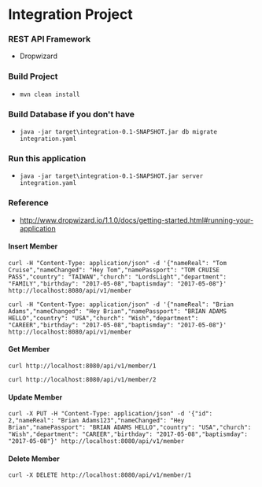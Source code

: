 # Integration Project

### REST API Framework
* Dropwizard

### Build Project

* `mvn clean install`

### Build Database if you don't have

* `java -jar target\integration-0.1-SNAPSHOT.jar db migrate integration.yaml`

### Run this application

* `java -jar target\integration-0.1-SNAPSHOT.jar server integration.yaml`

### Reference
* http://www.dropwizard.io/1.1.0/docs/getting-started.html#running-your-application

#### Insert Member

`curl -H "Content-Type: application/json" -d '{"nameReal": "Tom Cruise","nameChanged": "Hey Tom","namePassport": "TOM CRUISE PASS","country": "TAIWAN","church": "LordsLight","department": "FAMILY","birthday": "2017-05-08","baptismday": "2017-05-08"}' http://localhost:8080/api/v1/member`

`curl -H "Content-Type: application/json" -d '{"nameReal": "Brian Adams","nameChanged": "Hey Brian","namePassport": "BRIAN ADAMS HELLO","country": "USA","church": "Wish","department": "CAREER","birthday": "2017-05-08","baptismday": "2017-05-08"}' http://localhost:8080/api/v1/member`

#### Get Member

`curl http://localhost:8080/api/v1/member/1`

`curl http://localhost:8080/api/v1/member/2`

#### Update Member

`curl -X PUT -H "Content-Type: application/json" -d '{"id": 2,"nameReal": "Brian Adams123","nameChanged": "Hey Brian","namePassport": "BRIAN ADAMS HELLO","country": "USA","church": "Wish","department": "CAREER","birthday": "2017-05-08","baptismday": "2017-05-08"}' http://localhost:8080/api/v1/member`

#### Delete Member
`curl -X DELETE http://localhost:8080/api/v1/member/1`